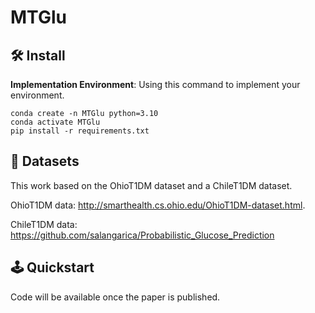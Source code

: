 # MTGlu

## 🛠️ Install

**Implementation Environment**: Using this command to implement your environment.

```
conda create -n MTGlu python=3.10
conda activate MTGlu
pip install -r requirements.txt
```

## 🍬 Datasets

This work based on the OhioT1DM dataset and a ChileT1DM dataset.

OhioT1DM data: http://smarthealth.cs.ohio.edu/OhioT1DM-dataset.html.

ChileT1DM data: https://github.com/salangarica/Probabilistic_Glucose_Prediction


## 🕹️ Quickstart

Code will be available once the paper is published.
